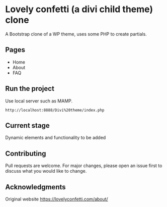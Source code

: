 # Lovely confetti (a divi child theme) clone

A Bootstrap clone of a WP theme, uses some PHP to create partials. 

## Pages 
- Home
- About 
- FAQ

## Run the project 

Use local server such as MAMP. 

```
http://localhost:8888/Divi%20theme/index.php
```

## Current stage
Dynamic elements and functionality to be added 


## Contributing
Pull requests are welcome. For major changes, please open an issue first to discuss what you would like to change.

## Acknowledgments 
Original website 
https://lovelyconfetti.com/about/
